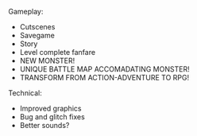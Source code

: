 Gameplay:

 - Cutscenes
 - Savegame
 - Story
 - Level complete fanfare
 - NEW MONSTER!
 - UNIQUE BATTLE MAP ACCOMADATING MONSTER!
 - TRANSFORM FROM ACTION-ADVENTURE TO RPG!

Technical:

 - Improved graphics
 - Bug and glitch fixes
 - Better sounds?
